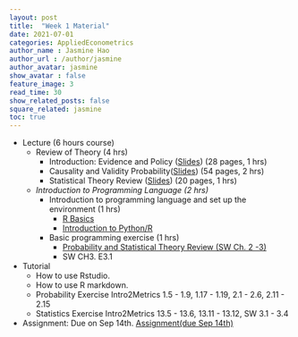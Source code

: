 ```yaml
---
layout: post
title:  "Week 1 Material"
date: 2021-07-01
categories: AppliedEconometrics
author_name : Jasmine Hao
author_url : /author/jasmine
author_avatar: jasmine
show_avatar : false
feature_image: 3
read_time: 30
show_related_posts: false
square_related: jasmine
toc: true
---
```



* Lecture (6 hours course)
  * Review of Theory (4 hrs)
    * Introduction: Evidence and Policy ([Slides](2021/Theory/0_introduction.pdf)) (28 pages, 1 hrs)
    * Causality and Validity Probability([Slides](2021/Theory/1_probability.pdf)) (54 pages, 2 hrs) 
    * Statistical Theory Review ([Slides](2021/Theory/2_statistics.pdf)) (20 pages, 1 hrs)
  * *Introduction to Programming Language (2 hrs)*
    * Introduction to programming language and set up the environment (1 hrs)
      * [R Basics](https://www.econometrics-with-r.org/1-2-a-very-short-introduction-to-r-and-rstudio.html) 
      * [Introduction to Python/R](https://cran.r-project.org/doc/contrib/Paradis-rdebuts_en.pdf) 
    * Basic programming exercise (1 hrs)
      * [Probability and Statistical Theory Review (SW Ch. 2 -3)](https://mixtape.scunning.com/probability-and-regression.html)
      * SW CH3. E3.1
* Tutorial
  * How to use Rstudio.
  * How to use R markdown.
  * Probability Exercise Intro2Metrics 1.5 - 1.9, 1.17 - 1.19, 2.1 - 2.6, 2.11 - 2.15
  * Statistics Exercise Intro2Metrics 13.5 - 13.6, 13.11 - 13.12, SW 3.1 - 3.4
* Assignment: Due on Sep 14th.
  [Assignment(due Sep 14th)](Assignment1.pdf) 


